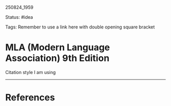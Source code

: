 
250824_1959

Status: #idea

Tags:
Remember to use a link here with double opening square bracket
# MLA (Modern Language Association) 9th Edition
Citation style I am using

---
# References